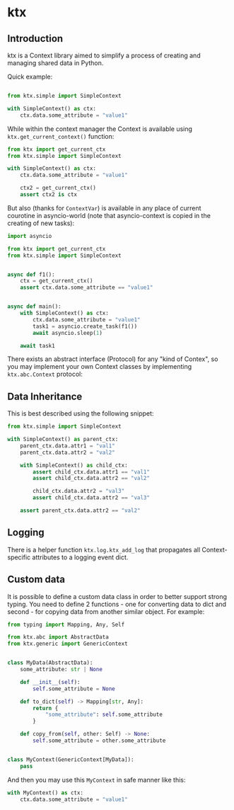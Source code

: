 # ktx

## Introduction

ktx is a Context library aimed to simplify a process of creating and managing shared data in Python.

Quick example:

```python

from ktx.simple import SimpleContext

with SimpleContext() as ctx:
    ctx.data.some_attribute = "value1"

```

While within the context manager the Context is available using `ktx.get_current_context()` function:

```python
from ktx import get_current_ctx
from ktx.simple import SimpleContext

with SimpleContext() as ctx:
    ctx.data.some_attribute = "value1"

    ctx2 = get_current_ctx()
    assert ctx2 is ctx
```

But also (thanks for `ContextVar`) is available in any place of current courotine in asyncio-world (note that asyncio-context is copied in the creating of new tasks):

````python
import asyncio

from ktx import get_current_ctx
from ktx.simple import SimpleContext


async def f1():
    ctx = get_current_ctx()
    assert ctx.data.some_attribute == "value1"


async def main():
    with SimpleContext() as ctx:
        ctx.data.some_attribute = "value1"
        task1 = asyncio.create_task(f1())
        await asyncio.sleep(1)

    await task1
````

There exists an abstract interface (Protocol) for any "kind of Contex", so you may implement your own Context classes by implementing `ktx.abc.Context` protocol:

## Data Inheritance

This is best described using the following snippet:

```python
from ktx.simple import SimpleContext

with SimpleContext() as parent_ctx:
    parent_ctx.data.attr1 = "val1"
    parent_ctx.data.attr2 = "val2"

    with SimpleContext() as child_ctx:
        assert child_ctx.data.attr1 == "val1"
        assert child_ctx.data.attr2 == "val2"

        child_ctx.data.attr2 = "val3"
        assert child_ctx.data.attr2 == "val3"

    assert parent_ctx.data.attr2 == "val2"
```



## Logging

There is a helper function `ktx.log.ktx_add_log` that propagates all Context-specific attributes to a logging event dict.

## Custom data

It is possible to define a custom data class in order to better support strong typing. You need to define 2 functions - one for converting data to dict and second - for copying data from another similar object. For example:

```python
from typing import Mapping, Any, Self

from ktx.abc import AbstractData
from ktx.generic import GenericContext


class MyData(AbstractData):
    some_attribute: str | None

    def __init__(self):
        self.some_attribute = None

    def to_dict(self) -> Mapping[str, Any]:
        return {
            "some_attribute": self.some_attribute
        }

    def copy_from(self, other: Self) -> None:
        self.some_attribute = other.some_attribute


class MyContext(GenericContext[MyData]):
    pass

```


And then you may use this `MyContext` in safe manner like this:

```python
with MyContext() as ctx:
    ctx.data.some_attribute = "value1"
```

